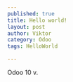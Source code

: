 ```yaml
---
published: true
title: Hello world!
layout: post
author: Viktor
category: Odoo
tags: HelloWorld

---
```

Odoo 10 v. 
